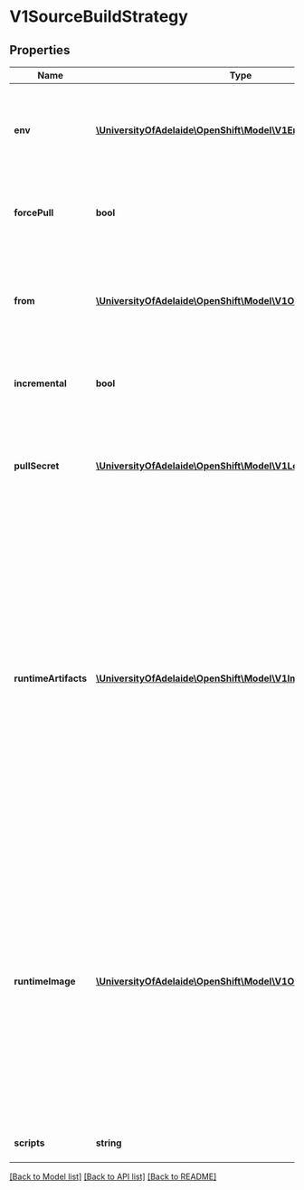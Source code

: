 # V1SourceBuildStrategy

## Properties
Name | Type | Description | Notes
------------ | ------------- | ------------- | -------------
**env** | [**\UniversityOfAdelaide\OpenShift\Model\V1EnvVar[]**](V1EnvVar.md) | env contains additional environment variables you want to pass into a builder container. ValueFrom is not supported. | [optional] 
**forcePull** | **bool** | forcePull describes if the builder should pull the images from registry prior to building. | [optional] 
**from** | [**\UniversityOfAdelaide\OpenShift\Model\V1ObjectReference**](V1ObjectReference.md) | from is reference to an DockerImage, ImageStreamTag, or ImageStreamImage from which the docker image should be pulled | 
**incremental** | **bool** | incremental flag forces the Source build to do incremental builds if true. | [optional] 
**pullSecret** | [**\UniversityOfAdelaide\OpenShift\Model\V1LocalObjectReference**](V1LocalObjectReference.md) | pullSecret is the name of a Secret that would be used for setting up the authentication for pulling the Docker images from the private Docker registries | [optional] 
**runtimeArtifacts** | [**\UniversityOfAdelaide\OpenShift\Model\V1ImageSourcePath[]**](V1ImageSourcePath.md) | runtimeArtifacts specifies a list of source/destination pairs that will be copied from the builder to the runtime image. sourcePath can be a file or directory. destinationDir must be a directory. destinationDir can also be empty or equal to \&quot;.\&quot;, in this case it just refers to the root of WORKDIR. Deprecated: This feature will be removed in a future release. Use ImageSource to copy binary artifacts created from one build into a separate runtime image. | [optional] 
**runtimeImage** | [**\UniversityOfAdelaide\OpenShift\Model\V1ObjectReference**](V1ObjectReference.md) | runtimeImage is an optional image that is used to run an application without unneeded dependencies installed. The building of the application is still done in the builder image but, post build, you can copy the needed artifacts in the runtime image for use. Deprecated: This feature will be removed in a future release. Use ImageSource to copy binary artifacts created from one build into a separate runtime image. | [optional] 
**scripts** | **string** | scripts is the location of Source scripts | [optional] 

[[Back to Model list]](../README.md#documentation-for-models) [[Back to API list]](../README.md#documentation-for-api-endpoints) [[Back to README]](../README.md)


